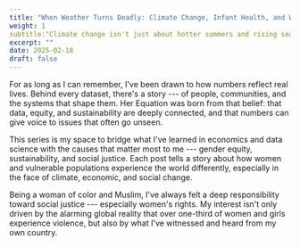 ```yaml
---
title: "When Weather Turns Deadly: Climate Change, Infant Health, and Women’s Safety"
weight: 1
subtitle:"Climate change isn't just about hotter summers and rising seas -- it touches the most vulnerable parts of our lives. My research explores how climate stressors like pollution and extreme weather events affect infant mortality rates (IMR) in the United States, and how these pressures connect to gender-based violence (GBV)."
excerpt: ""
date: 2025-02-18
draft: false
---
```


For as long as I can remember, I've been drawn to how numbers reflect real lives. Behind every dataset, there's a story --- of people, communities, and the systems that shape them. Her Equation was born from that belief: that data, equity, and sustainability are deeply connected, and that numbers can give voice to issues that often go unseen.

This series is my space to bridge what I've learned in economics and data science with the causes that matter most to me --- gender equity, sustainability, and social justice. Each post tells a story about how women and vulnerable populations experience the world differently, especially in the face of climate, economic, and social change.

Being a woman of color and Muslim, I've always felt a deep responsibility toward social justice --- especially women's rights. My interest isn't only driven by the alarming global reality that over one-third of women and girls experience violence, but also by what I've witnessed and heard from my own country.
